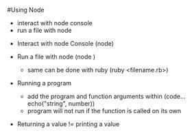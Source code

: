 #Using Node
- interact with node console
- run a file with node

* Interact with node Console (node)
* Run a file with node (node <filename>)
    - same can be done with ruby (ruby <filename.rb>)

* Running a program
    - add the program and function arguments within (code... echo("string", number))
    - program will not run if the function is called on its own

* Returning a value != printing a value

